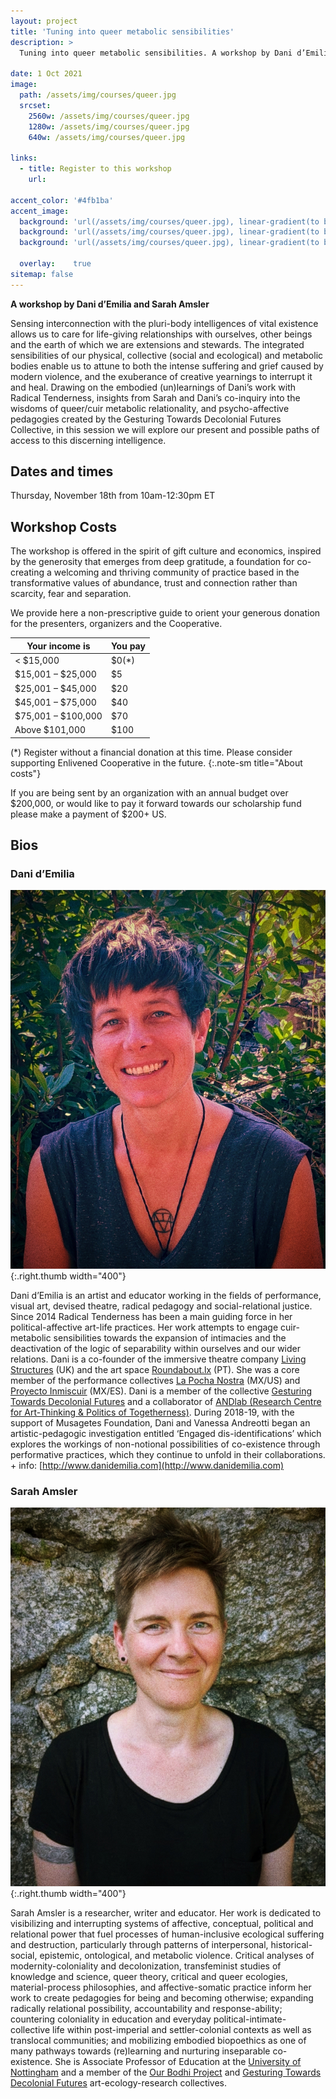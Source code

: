 ```yaml
---
layout: project
title: 'Tuning into queer metabolic sensibilities'
description: >
  Tuning into queer metabolic sensibilities. A workshop by Dani d’Emilia and Sarah Amsler

date: 1 Oct 2021
image:
  path: /assets/img/courses/queer.jpg
  srcset:
    2560w: /assets/img/courses/queer.jpg
    1280w: /assets/img/courses/queer.jpg
    640w: /assets/img/courses/queer.jpg

links:
  - title: Register to this workshop
    url:

accent_color: '#4fb1ba'
accent_image:
  background: 'url(/assets/img/courses/queer.jpg), linear-gradient(to bottom, #0a7b81 0%, #01636e 25%, #02505b 50%, #073a4a 75%, #082e39 100%)'
  background: 'url(/assets/img/courses/queer.jpg), linear-gradient(to bottom, #7f7053 0%, #72654b 25%, #665a42 50%, #594e3a 75%, #4c4332 100% )'
  background: 'url(/assets/img/courses/queer.jpg), linear-gradient(to bottom, #665a42 0%, #594e3a 25%, #4c4332 50%, #40382a 75%, #332d21 100% )'

  overlay:    true
sitemap: false
---
```


**A workshop by Dani d’Emilia and Sarah Amsler**

Sensing interconnection with the pluri-body intelligences of vital existence allows us to care for life-giving relationships with ourselves, other beings and the earth of which we are extensions and stewards. The integrated sensibilities of our physical, collective (social and ecological) and metabolic bodies enable us to attune to both the intense suffering and grief caused by modern violence, and the exuberance of creative yearnings to interrupt it and heal. Drawing on the embodied (un)learnings of Dani’s work with Radical Tenderness, insights from Sarah and Dani’s co-inquiry into the wisdoms of queer/cuir metabolic relationality, and psycho-affective pedagogies created by the Gesturing Towards Decolonial Futures Collective, in this session we will explore our present and possible paths of access to this discerning intelligence.

## Dates and times

Thursday, November 18th from 10am-12:30pm ET

## Workshop Costs

The workshop is offered in the spirit of gift culture and economics, inspired by the generosity that emerges from deep gratitude, a foundation for co-creating a welcoming and thriving community of practice based in the transformative values of abundance, trust and connection rather than scarcity, fear and separation.

We provide here a non-prescriptive guide to orient your generous donation for the presenters, organizers and the Cooperative.

| Your income is   | You pay |
|------------------|:------------|
| < $15,000         | $0(*) |
| $15,001 – $25,000 | $5 |
| $25,001 – $45,000 | $20 |
| $45,001 – $75,000 | $40 |
| $75,001 – $100,000 | $70 |
| Above $101,000 | $100 |

(*) Register without a financial donation at this time. Please consider supporting Enlivened Cooperative in the future.
{:.note-sm title="About costs"}


If you are being sent by an organization with an annual budget over $200,000, or would like to pay it forward towards our scholarship fund please make a payment of $200+ US.


## Bios

### Dani d’Emilia

![](/assets/img/courses/queer/dani.jpg){:.right.thumb width="400"}

Dani d’Emilia is an artist and educator working in the fields of performance, visual art, devised theatre, radical pedagogy and social-relational justice. Since 2014 Radical Tenderness has been a main guiding force in her political-affective art-life practices. Her work attempts to engage cuir-metabolic sensibilities towards the expansion of intimacies and the deactivation of the logic of separability within ourselves and our wider relations. Dani is a co-founder of the immersive theatre company [Living Structures](http://www.livingstructures.co.uk/) (UK) and the art space [Roundabout.lx](https://www.and-lab.org/?lang=en) (PT). She was a core member of the performance collectives [La Pocha Nostra](https://www.guillermogomezpena.com/la-pocha-nostra/) (MX/US) and [Proyecto Inmiscuir](https://danidemilia.com/about-proyecto-inmiscuir/) (MX/ES). Dani is a member of the collective [Gesturing Towards Decolonial Futures](https://decolonialfutures.net/) and a collaborator of [ANDlab (Research Centre for Art-Thinking & Politics of Togetherness)](https://www.and-lab.org/?lang=en). During 2018-19, with the support of Musagetes Foundation, Dani and Vanessa Andreotti began an artistic-pedagogic investigation entitled ‘Engaged dis-identifications’ which explores the workings of non-notional possibilities of co-existence through performative practices, which they continue to unfold in their collaborations. + info: [http://www.danidemilia.com](http://www.danidemilia.com)


### Sarah Amsler

![](/assets/img/courses/queer/sarah.jpg){:.right.thumb width="400"}

Sarah Amsler is a researcher, writer and educator. Her work is dedicated to visibilizing and interrupting systems of affective, conceptual, political and relational power that fuel processes of human-inclusive ecological suffering and destruction, particularly through patterns of interpersonal, historical-social, epistemic, ontological, and metabolic violence. Critical analyses of modernity-coloniality and decolonization, transfeminist studies of knowledge and science, queer theory, critical and queer ecologies, material-process philosophies, and affective-somatic practice inform her work to create pedagogies for being and becoming otherwise; expanding radically relational possibility, accountability and response-ability; countering coloniality in education and everyday political-intimate-collective life within post-imperial and settler-colonial contexts as well as translocal communities; and mobilizing embodied biopoethics as one of many pathways towards (re)learning and nurturing inseparable co-existence. She is Associate Professor of Education at the [University of Nottingham](https://www.nottingham.ac.uk/education/people/sarah.amsler) and a member of the [Our Bodhi Project](https://www.ourbodhiproject.com/) and [Gesturing Towards Decolonial Futures](https://decolonialfutures.net/) art-ecology-research collectives.
